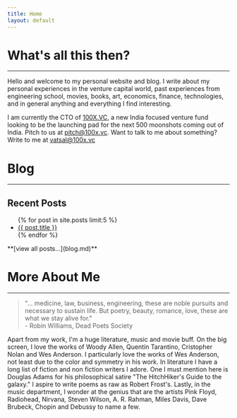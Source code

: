 ```yaml
---
title: Home
layout: default
---
```

# What's all this then?
---
Hello and welcome to my personal website and blog. I write about my personal experiences in the venture capital world,
past experiences from engineering school, movies, books, art, economics, finance, technologies, and in general anything
and everything I find interesting.

I am currently the CTO of [100X.VC](http://100x.vc), a new India focused venture fund looking to be the launching pad for
the next 500 moonshots coming out of India. Pitch to us at [pitch@100x.vc](mailto:pitch@100x.vc). Want to talk to me
about something? Write to me at [vatsal@100x.vc](mailto:vatsal@100x.vc)

# Blog
---
## Recent Posts
<ul>
  {% for post in site.posts limit:5 %}
  <li> <a href="{{ post.url }}">{{ post.title }}</a> </li>
  {% endfor %}
</ul>
<!-- Planned posts [VatsalBaba Speaks - An Introduction]()
* [VatsalBaba Speaks - ACM ICPC and Competitive Programming]()
* [VatsalBaba Speaks - Srujana Center for Innovation or How I Got Lucky Part 1]()
* [VatsalBaba Speaks - Morgan Stanley or How I Got Lucky Part 1]()
* [VatsalBaba Speaks - Exploring Other Fields (Machine Learning)]()
* [VatsalBaba Speaks - Exploring Other Fields (Robotics)]()
* [VatsalBaba Speaks - Exploring Other Fields (FinTech)]()
* [VatsalBaba Speaks - The definitive guide to surviving KTs]()    -->
**[view all posts...](blog.md)**

# More About Me
---
> "... medicine, law, business, engineering, these are noble pursuits and necessary to sustain life. But poetry, beauty,
> romance, love, these are what we stay alive for."   
> \- Robin Williams, Dead Poets Society

Apart from my work, I'm a huge literature, music and movie buff. On the big screen, I love the works of Woody
Allen, Quentin Tarantino, Cristopher Nolan and Wes Anderson. I particularly love the works of Wes Anderson, not least
due to the color and symmetry in his work. In literature I have a long list of fiction and non fiction writers I adore.
One I must mention here is Douglas Adams for his philosophical satire "The HitchHiker's Guide to the galaxy." I aspire
to write poems as raw as Robert Frost's.  Lastly, in the music department, I wonder at the genius that are the artists
Pink Floyd, Radiohead, Nirvana, Steven Wilson, A. R. Rahman, Miles Davis, Dave Brubeck, Chopin and Debussy to name a few.
